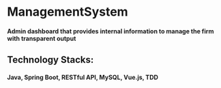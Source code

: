 # ManagementSystem
#### Admin dashboard that provides internal information to manage the firm with transparent output

## Technology Stacks:
#### Java, Spring Boot, RESTful API, MySQL, Vue.js, TDD
